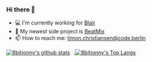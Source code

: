 ### Hi there 👋

- 💻 I'm currently working for [Blair](https://joinblair.com)
- 🔭 My newest side project is [BeatMix](https://github.com/8BitJonny/BeatMix)
- 📫 How to reach me: timon.christiansen@code.berlin

<a href="https://github.com/anuraghazra/github-readme-stats">
  <img align="center" src="https://github-readme-stats.vercel.app/api?username=8bitjonny&count_private=true&show_icons=true&title_color=25292e" title="8bitjonny's github stats" style="margin-right: 10px">
</a>
<a href="https://github.com/anuraghazra/github-readme-stats">
  <img align="center" src="https://github-readme-stats.vercel.app/api/top-langs/?username=8bitjonny&layout=compact&count_private=true&show_icons=true&title_color=25292e" title="8bitjonny's Top Langs">
</a>
<!--
**8BitJonny/8BitJonny** is a ✨ _special_ ✨ repository because its `README.md` (this file) appears on your GitHub profile.

Here are some ideas to get you started:

- 🔭 I’m currently working on ...
- 🌱 I’m currently learning ...
- 👯 I’m looking to collaborate on ...
- 🤔 I’m looking for help with ...
- 💬 Ask me about ...
- 📫 How to reach me: ...
- 😄 Pronouns: ...
- ⚡ Fun fact: ...
-->
